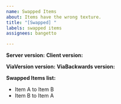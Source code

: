 ```yaml
---
name: Swapped Items
about: Items have the wrong texture.
title: "[Swapped] "
labels: swapped items
assignees: bangetto

---
```


**Server version:**
**Client version:**

**ViaVersion version:**
**ViaBackwards version:**


**Swapped Items list:**
- Item A to Item B
- Item B to Item A
